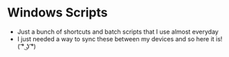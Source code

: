 # Windows Scripts
- Just a bunch of shortcuts and batch scripts that I use almost everyday
- I just needed a way to sync these between my devices and so here it is! ( ͡° ͜ʖ ͡°)
